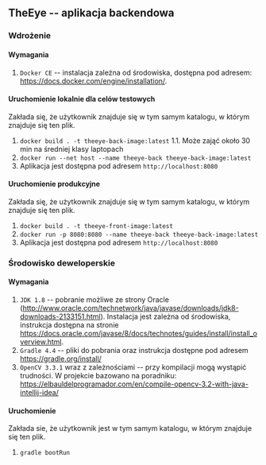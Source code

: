 ## TheEye -- aplikacja backendowa

### Wdrożenie
#### Wymagania
1. `Docker CE` -- instalacja zależna od środowiska, dostępna pod adresem: https://docs.docker.com/engine/installation/. 

####  Uruchomienie lokalnie dla celów testowych
Zakłada się, że użytkownik znajduje się w tym samym katalogu, w którym znajduje się ten plik.
1. `docker build . -t theeye-back-image:latest` 
1.1. Może zająć około 30 min na średniej klasy laptopach 
2. `docker run --net host --name theeye-back theeye-back-image:latest`
3. Aplikacja jest dostępna pod adresem `http://localhost:8080`

####  Uruchomienie produkcyjne
Zakłada się, że użytkownik znajduje się w tym samym katalogu, w którym znajduje się ten plik.
1. `docker build . -t theeye-front-image:latest`
2. `docker run -p 8080:8080 --name theeye-back theeye-back-image:latest`
3. Aplikacja jest dostępna pod adresem `http://localhost:8080`

### Środowisko deweloperskie
#### Wymagania
1. `JDK 1.8` -- pobranie możliwe ze strony Oracle (http://www.oracle.com/technetwork/java/javase/downloads/jdk8-downloads-2133151.html). Instalacja jest zależna od środowiska, instrukcja dostępna na stronie https://docs.oracle.com/javase/8/docs/technotes/guides/install/install_overview.html.
2. `Gradle 4.4` -- pliki do pobrania oraz instrukcja dostępne pod adresem https://gradle.org/install/
3. `OpenCV 3.3.1` wraz z zależnościami -- przy kompilacji mogą wystąpić trudności. W projekcie bazowano na poradniku: https://elbauldelprogramador.com/en/compile-opencv-3.2-with-java-intellij-idea/ 
#### Uruchomienie
Zakłada sie, że użytkownik jest w tym samym katalogu, w którym znajduje się ten plik.
1. `gradle bootRun`
